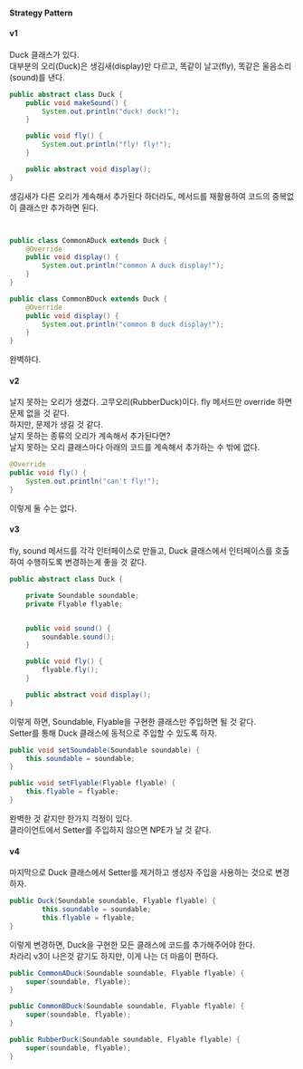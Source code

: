 #### Strategy Pattern
#### v1
Duck 클래스가 있다.  
대부분의 오리(Duck)은 생김새(display)만 다르고, 똑같이 날고(fly), 똑같은 울음소리(sound)를 낸다.  

~~~java
public abstract class Duck {
    public void makeSound() {
        System.out.println("duck! duck!");
    }

    public void fly() {
        System.out.println("fly! fly!");
    }

    public abstract void display();
}
~~~

생김새가 다른 오리가 계속해서 추가된다 하더라도, 메서드를 재활용하여 코드의 중복없이 클래스만 추가하면 된다.

~~~java


public class CommonADuck extends Duck {
    @Override
    public void display() {
        System.out.println("common A duck display!");
    }
}

public class CommonBDuck extends Duck {
    @Override
    public void display() {
        System.out.println("common B duck display!");
    }
}
~~~

완벽하다.

#### v2
날지 못하는 오리가 생겼다. 고무오리(RubberDuck)이다. fly 메서드만 override 하면 문제 없을 것 같다.  
하지만, 문제가 생길 것 같다.   
날지 못하는 종류의 오리가 계속해서 추가된다면?  
날지 못하는 오리 클래스마다 아래의 코드를 계속해서 추가하는 수 밖에 없다. 

~~~java
@Override
public void fly() {
    System.out.println("can't fly!");
}
~~~

이렇게 둘 수는 없다.


#### v3
fly, sound 메서드를 각각 인터페이스로 만들고, 
Duck 클래스에서 인터페이스를 호출하여 수행하도록 변경하는게 좋을 것 같다.

~~~java
public abstract class Duck {

    private Soundable soundable;
    private Flyable flyable;


    public void sound() {
        soundable.sound();
    }

    public void fly() {
        flyable.fly();
    }

    public abstract void display();
}
~~~

이렇게 하면, Soundable, Flyable을 구현한 클래스만 주입하면 될 것 같다.  
Setter를 통해 Duck 클래스에 동적으로 주입할 수 있도록 하자.

~~~java
public void setSoundable(Soundable soundable) {
    this.soundable = soundable;
}

public void setFlyable(Flyable flyable) {
    this.flyable = flyable;
}
~~~

완벽한 것 같지만 한가지 걱정이 있다.  
클라이언트에서 Setter를 주입하지 않으면 NPE가 날 것 같다.    

#### v4
마지막으로 Duck 클래스에서 Setter를 제거하고 생성자 주입을 사용하는 것으로 변경하자.

~~~java
public Duck(Soundable soundable, Flyable flyable) {
        this.soundable = soundable;
        this.flyable = flyable;
}
~~~

이렇게 변경하면, Duck을 구현한 모든 클래스에 코드를 추가해주어야 한다.  
차라리 v3이 나은것 같기도 하지만, 이게 나는 더 마음이 편하다. 

~~~java
public CommonADuck(Soundable soundable, Flyable flyable) {
    super(soundable, flyable);
}

public CommonBDuck(Soundable soundable, Flyable flyable) {
    super(soundable, flyable);
}

public RubberDuck(Soundable soundable, Flyable flyable) {
    super(soundable, flyable);
}
~~~